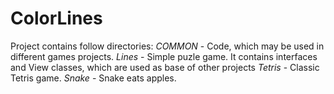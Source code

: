 # ColorLines

Project contains follow directories:
*COMMON* - Code, which may be used in different games projects.
*Lines* - Simple puzle game. It contains interfaces and View classes, which are used as base of other projects
*Tetris* - Classic Tetris game.
*Snake* - Snake eats apples.
